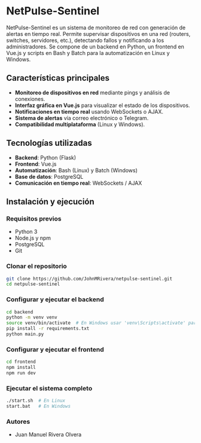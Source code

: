 # NetPulse-Sentinel

NetPulse-Sentinel es un sistema de monitoreo de red con generación de alertas en tiempo real. Permite supervisar dispositivos en una red (routers, switches, servidores, etc.), detectando fallos y notificando a los administradores. Se compone de un backend en Python, un frontend en Vue.js y scripts en Bash y Batch para la automatización en Linux y Windows.

## Características principales
- **Monitoreo de dispositivos en red** mediante pings y análisis de conexiones.
- **Interfaz gráfica en Vue.js** para visualizar el estado de los dispositivos.
- **Notificaciones en tiempo real** usando WebSockets o AJAX.
- **Sistema de alertas** vía correo electrónico o Telegram.
- **Compatibilidad multiplataforma** (Linux y Windows).

## Tecnologías utilizadas
- **Backend**: Python (Flask)
- **Frontend**: Vue.js
- **Automatización**: Bash (Linux) y Batch (Windows)
- **Base de datos**: PostgreSQL
- **Comunicación en tiempo real**: WebSockets / AJAX

## Instalación y ejecución

### Requisitos previos
- Python 3
- Node.js y npm
- PostgreSQL
- Git

### Clonar el repositorio
```bash
git clone https://github.com/JohnMRivera/netpulse-sentinel.git
cd netpulse-sentinel
```

### Configurar y ejecutar el backend
```bash
cd backend
python -m venv venv
source venv/bin/activate  # En Windows usar 'venv\Scripts\activate' para activar el entorno virtual
pip install -r requirements.txt
python main.py
```

### Configurar y ejecutar el frontend
```bash
cd frontend
npm install
npm run dev
```

### Ejecutar el sistema completo
```bash
./start.sh  # En Linux
start.bat   # En Windows
```

### **Autores**
- Juan Manuel Rivera Olvera
